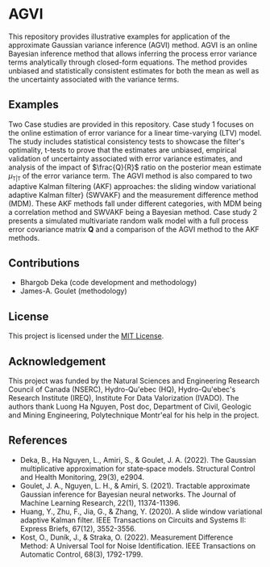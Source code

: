 # AGVI
This repository provides illustrative examples for application of the approximate Gaussian variance inference (AGVI) method. AGVI is an online Bayesian inference method that allows inferring the process error variance terms analytically through closed-form equations. The method provides unbiased and statistically consistent estimates for both the mean as well as the uncertainty associated with the variance terms.
## Examples
Two Case studies are provided in this repository. Case study $1$ focuses on the online estimation of error variance for a linear time-varying (LTV) model. The study includes statistical consistency tests to showcase the filter's optimality, t-tests to prove that the estimates are unbiased, empirical validation of uncertainty associated with error variance estimates, and analysis of the impact of $\frac{Q}{R}$ ratio on the posterior mean estimate $\mu_{\mathtt{T}|\mathtt{T}}$ of the error variance term. The AGVI method is also compared to two adaptive Kalman filtering (AKF) approaches: the sliding window variational adaptive Kalman filter} (SWVAKF)  and the measurement difference method (MDM). These AKF methods fall under different categories, with MDM being a correlation method and SWVAKF being a Bayesian method. Case study $2$ presents a simulated multivariate random walk model with a full process error covariance matrix $\mathbf{Q}$ and a comparison of the AGVI method to the AKF methods.
## Contributions
- Bhargob Deka (code development and methodology)
- James-A. Goulet (methodology)
## License
This project is licensed under the [MIT License](LICENSE).
## Acknowledgement
This project was funded by the Natural Sciences and Engineering Research Council of Canada (NSERC), Hydro-Qu\'ebec (HQ), Hydro-Qu\'ebec's Research Institute (IREQ), Institute For Data Valorization (IVADO). The authors thank Luong Ha Nguyen, Post doc, Department of Civil, Geologic and Mining  Engineering, Polytechnique Montr\'eal for his help in the project.
## References
- Deka, B., Ha Nguyen, L., Amiri, S., & Goulet, J. A. (2022). The Gaussian multiplicative approximation for state‐space models. Structural Control and Health Monitoring, 29(3), e2904.
- Goulet, J. A., Nguyen, L. H., & Amiri, S. (2021). Tractable approximate Gaussian inference for Bayesian neural networks. The Journal of Machine Learning Research, 22(1), 11374-11396.
- Huang, Y., Zhu, F., Jia, G., & Zhang, Y. (2020). A slide window variational adaptive Kalman filter. IEEE Transactions on Circuits and Systems II: Express Briefs, 67(12), 3552-3556.
- Kost, O., Duník, J., & Straka, O. (2022). Measurement Difference Method: A Universal Tool for Noise Identification. IEEE Transactions on Automatic Control, 68(3), 1792-1799.


  
